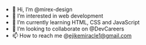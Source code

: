 - 👋 Hi, I’m @mirex-design
- 👀 I’m interested in web development
- 🌱 I’m currently learning HTML, CSS and JavaScript
- 💞️ I’m looking to collaborate on @DevCareers
- 📫 How to reach me @ejikemiracle1@gmail.com

<!---
mirex-design/mirex-design is a ✨ special ✨ repository because its `README.md` (this file) appears on your GitHub profile.
You can click the Preview link to take a look at your changes.
--->
